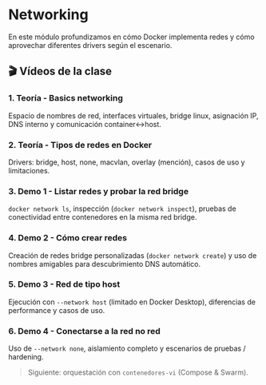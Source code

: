 # Networking

En este módulo profundizamos en cómo Docker implementa redes y cómo aprovechar diferentes drivers según el escenario.

## 🎬 Vídeos de la clase

### 1. Teoría - Basics networking
Espacio de nombres de red, interfaces virtuales, bridge linux, asignación IP, DNS interno y comunicación container↔host.

### 2. Teoría - Tipos de redes en Docker
Drivers: bridge, host, none, macvlan, overlay (mención), casos de uso y limitaciones.

### 3. Demo 1 - Listar redes y probar la red bridge
`docker network ls`, inspección (`docker network inspect`), pruebas de conectividad entre contenedores en la misma red bridge.

### 4. Demo 2 - Cómo crear redes
Creación de redes bridge personalizadas (`docker network create`) y uso de nombres amigables para descubrimiento DNS automático.

### 5. Demo 3 - Red de tipo host
Ejecución con `--network host` (limitado en Docker Desktop), diferencias de performance y casos de uso.

### 6. Demo 4 - Conectarse a la red no red
Uso de `--network none`, aislamiento completo y escenarios de pruebas / hardening.

> Siguiente: orquestación con `contenedores-vi` (Compose & Swarm).
